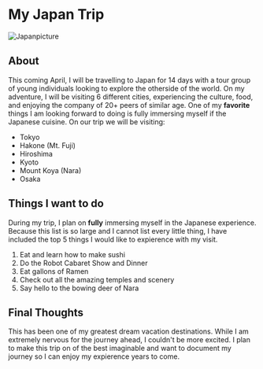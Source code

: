 # My Japan Trip
![Japanpicture](https://rccl-h.assetsadobe.com/is/image/content/dam/royal/ports-and-destinations/destinations/japan/assets/japan-fuji-mountain-himeji-castle-full-cherry-blossom-h.jpg?$750x667$)

## About
This coming April, I will be travelling to Japan for 14 days with a tour group of young individuals looking to explore the otherside of the world. On my adventure, I will be visiting 6 different cities, experiencing the culture, food, and enjoying the company of 20+ peers of similar age. One of my **favorite** things I am looking forward to doing is fully immersing myself if the Japanese cuisine. On our trip we will be visiting:
* Tokyo
* Hakone (Mt. Fuji)
* Hiroshima
* Kyoto
* Mount Koya (Nara)
* Osaka
## Things I want to do
During my trip, I plan on **fully** immersing myself in the Japanese experience. Because this list is so large and I cannot list every little thing, I have included the top 5 things I would like to expierence with my visit.
1. Eat and learn how to make sushi
2. Do the Robot Cabaret Show and Dinner
3. Eat gallons of Ramen
4. Check out all the amazing temples and scenery
5. Say hello to the bowing deer of Nara

## Final Thoughts
This has been one of my greatest dream vacation destinations. While I am extremely nervous for the journey ahead, I couldn't be more excited. I plan to make this trip on of the best imaginable and want to document my journey so I can enjoy my expierence years to come. 